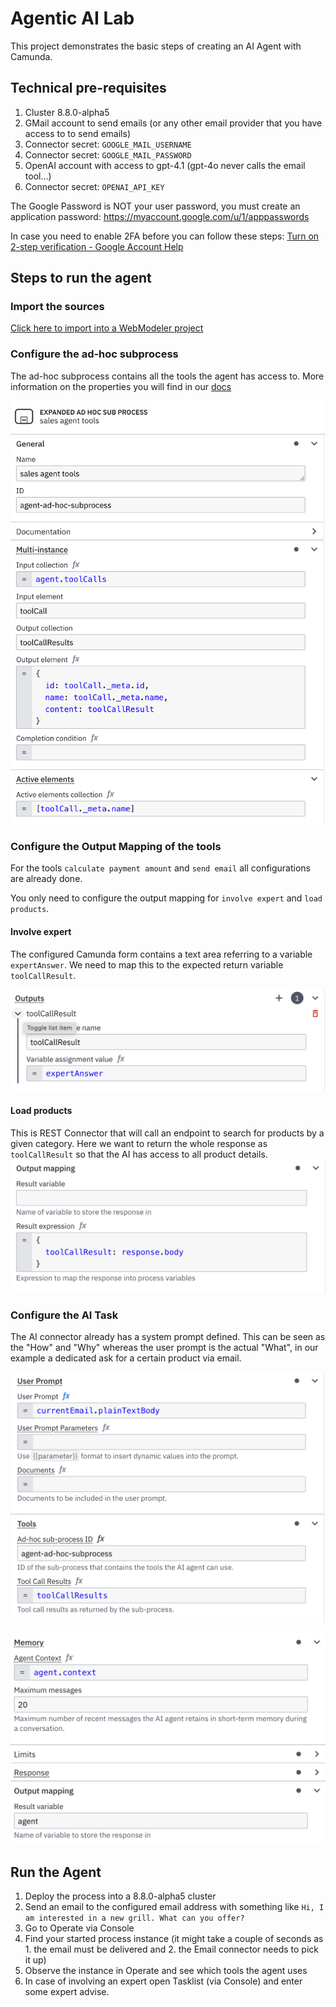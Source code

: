 # Agentic AI Lab 

This project demonstrates the basic steps of creating an AI Agent with Camunda.

## Technical pre-requisites
1. Cluster 8.8.0-alpha5
2. GMail account to send emails (or any other email provider that you have access to to send emails)
3. Connector secret: ```GOOGLE_MAIL_USERNAME```
4. Connector secret: ```GOOGLE_MAIL_PASSWORD```
5. OpenAI account with access to gpt-4.1 (gpt-4o never calls the email tool...)  
6. Connector secret: ```OPENAI_API_KEY```

The Google Password is NOT your user password, you must create an application password:
https://myaccount.google.com/u/1/apppasswords

In case you need to enable 2FA before you can follow these steps:
[Turn on 2-step verification - Google Account Help](https://support.google.com/accounts/answer/185839?hl=en)

## Steps to run the agent

### Import the sources
[Click here to import into a WebModeler project](https://modeler.cloud.camunda.io/import/processes?source=https://raw.githubusercontent.com/McAlm/Agentic-AI-Lab/refs/heads/main/Agentic%20AI%20Lab.bpmn,https://raw.githubusercontent.com/McAlm/Agentic-AI-Lab/refs/heads/main/expert.form,https://raw.githubusercontent.com/McAlm/Agentic-AI-Lab/refs/heads/main/README.md)

### Configure the ad-hoc subprocess
The ad-hoc subprocess contains all the tools the agent has access to.
More information on the properties you will find in our [docs](https://docs.camunda.io/docs/next/components/connectors/out-of-the-box-connectors/agentic-ai-aiagent-example/#configure-properties)

![Ad-Hoc subprocess configuration](images/adhocSubprocess.png)

### Configure the Output Mapping of the tools
For the tools ```calculate payment amount``` and ```send email``` all configurations are already done.

You only need to configure the output mapping for ```involve expert``` and ```load products```.

#### Involve expert
The configured Camunda form contains a text area referring to a variable ```expertAnswer```. We need to map this to the expected return variable ```toolCallResult```.

![Output Mapping Expert Task](images/outputMappingExpertTask.png)

#### Load products
This is REST Connector that will call an endpoint to search for products by a given category. Here we want to return the whole response as ```toolCallResult``` so that the AI has access to all product details.
![Output Mapping Load Products Task](images/outputMappingLoadProductsREST.png)

### Configure the AI Task

The AI connector already has a system prompt defined. This can be seen as the "How" and "Why" whereas the user prompt is the actual "What", in our example a dedicated ask for a certain product via email.

![Agent User Prompt](images/agentConfig1.png)

![Agent Memory](images/agentConfig2.png)


## Run the Agent
1. Deploy the process into a 8.8.0-alpha5 cluster
2. Send an email to the configured email address with something like 
```Hi, I am interested in a new grill. What can you offer?```
3. Go to Operate via Console
4. Find your started process instance (it might take a couple of seconds as 1. the email must be delivered and 2. the Email connector needs to pick it up)
5. Observe the instance in Operate and see which tools the agent uses
6. In case of involving an expert open Tasklist (via Console) and enter some expert advise.



